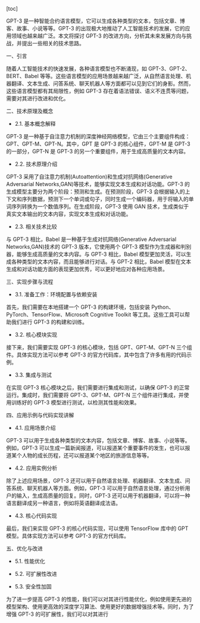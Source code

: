 
[toc]                    
                
                
GPT-3 是一种智能合约语言模型，它可以生成各种类型的文本，包括文章、博客、故事、小说等等。GPT-3 的出现极大地推动了人工智能技术的发展，它的应用领域也越来越广泛。本文将探讨 GPT-3 的改进方向，分析其未来发展方向与挑战，并提出一些相关的技术思路。

一、引言

随着人工智能技术的快速发展，各种语言模型也不断涌现，如 GPT-3、GPT-2、BERT、Babel 等等。这些语言模型的应用场景越来越广泛，从自然语言处理、机器翻译、文本生成、问答系统、聊天机器人等方面都可以见到它们的身影。然而，这些语言模型都有其局限性，例如 GPT-3 存在着语法错误、语义不连贯等问题，需要对其进行改进和优化。

二、技术原理及概念

- 2.1. 基本概念解释

GPT-3 是一种基于自注意力机制的深度神经网络模型，它由三个主要组件构成：GPT、GPT-M、GPT-N。其中，GPT 是 GPT-3 的核心组件，GPT-M 是 GPT-3 的一部分，GPT-N 是 GPT-3 的另一个重要组件，用于生成高质量的文本内容。

- 2.2. 技术原理介绍

GPT-3 采用了自注意力机制(Autoattention)和生成对抗网络(Generative Adversarial Networks,GAN)等技术，能够实现文本生成和对话功能。GPT-3 的生成模型主要分为两个阶段：预测和生成。在预测阶段，GPT-3 会根据输入的上下文和序列数据，预测下一个单词或句子，同时生成一个编码器，用于将输入的单词序列转换为一个数值序列。在生成阶段，GPT-3 使用 GAN 技术，生成类似于真实文本输出的文本内容，实现文本生成和对话功能。

- 2.3. 相关技术比较

与 GPT-3 相比，Babel 是一种基于生成对抗网络(Generative Adversarial Networks,GAN)技术的 GPT-3 版本，它使用两个 GPT-3 模型作为生成器和判别器，能够生成高质量的文本内容。与 GPT-3 相比，Babel 模型更加灵活，可以生成各种类型的文本内容，而且能够进行对话。与 GPT-2 相比，Babel 模型在文本生成和对话功能方面的表现更加优秀，可以更好地应对各种应用场景。

三、实现步骤与流程

- 3.1. 准备工作：环境配置与依赖安装

首先，我们需要在本地搭建一个 GPT-3 的构建环境，包括安装 Python、PyTorch、TensorFlow、Microsoft Cognitive Toolkit 等工具。这些工具可以帮助我们进行 GPT-3 的构建和训练。

- 3.2. 核心模块实现

接下来，我们需要实现 GPT-3 的核心模块，包括 GPT、GPT-M、GPT-N 三个组件。具体实现方法可以参考 GPT-3 的官方代码库，其中包含了许多有用的代码示例。

- 3.3. 集成与测试

在实现 GPT-3 核心模块之后，我们需要进行集成和测试，以确保 GPT-3 的正常运行。集成时，我们需要将 GPT-3、GPT-M、GPT-N 三个组件进行集成，并使用训练好的 GPT-3 模型进行测试，以检测其性能和效果。

四、应用示例与代码实现讲解

- 4.1. 应用场景介绍

GPT-3 可以用于生成各种类型的文本内容，包括文章、博客、故事、小说等等。例如，GPT-3 可以生成一篇新闻报道，可以报道某个重要事件的发生，也可以报道某个人物的成长历程，还可以报道某个地区的旅游信息等等。

- 4.2. 应用实例分析

除了上述应用场景，GPT-3 还可以用于自然语言处理、机器翻译、文本生成、问答系统、聊天机器人等方面。例如，GPT-3 可以用于自然语言处理，通过分析用户的输入，生成高质量的回复。同时，GPT-3 还可以用于机器翻译，可以将一种语言翻译成另一种语言，例如将英语翻译成法语。

- 4.3. 核心代码实现

最后，我们来实现 GPT-3 的核心代码实现，可以使用 TensorFlow 库中的 GPT 模型。具体实现方法可以参考 GPT-3 的官方代码库。

五、优化与改进

- 5.1. 性能优化

- 5.2. 可扩展性改进

- 5.3. 安全性加固

为了进一步提高 GPT-3 的性能，我们可以对其进行性能优化，例如使用更先进的模型架构、使用更高效的深度学习算法、使用更好的数据增强技术等。同时，为了增强 GPT-3 的可扩展性，我们可以对其进行

